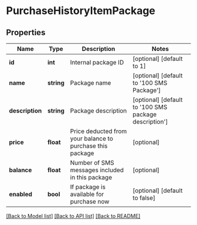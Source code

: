 # PurchaseHistoryItemPackage

## Properties
Name | Type | Description | Notes
------------ | ------------- | ------------- | -------------
**id** | **int** | Internal package ID | [optional] [default to 1]
**name** | **string** | Package name | [optional] [default to '100 SMS Package']
**description** | **string** | Package description | [optional] [default to '100 SMS package description']
**price** | **float** | Price deducted from your balance to purchase this package | [optional] 
**balance** | **float** | Number of SMS messages included in this package | [optional] 
**enabled** | **bool** | If package is available for purchase now | [optional] [default to false]

[[Back to Model list]](../README.md#documentation-for-models) [[Back to API list]](../README.md#documentation-for-api-endpoints) [[Back to README]](../README.md)


